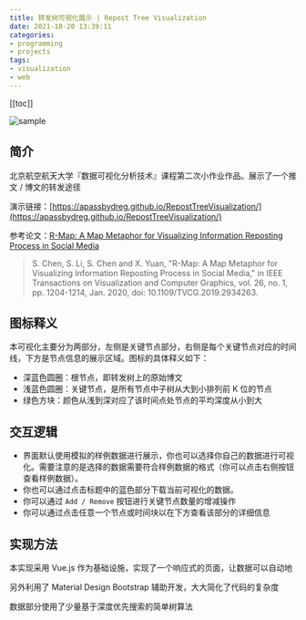 ```yaml
---
title: 转发树可视化展示 | Repost Tree Visualization
date: 2021-10-20 13:39:11
categories: 
- programming
- projects
tags: 
- visualization
- web
---
```


[[toc]]

![sample](sample.png)

## 简介

北京航空航天大学『数据可视化分析技术』课程第二次小作业作品。展示了一个推文 / 博文的转发途径

演示链接：[https://apassbydreg.github.io/RepostTreeVisualization/](https://apassbydreg.github.io/RepostTreeVisualization/)

参考论文：[R-Map: A Map Metaphor for Visualizing Information Reposting Process in Social Media](https://ieeexplore.ieee.org/document/8805419)

>S. Chen, S. Li, S. Chen and X. Yuan, "R-Map: A Map Metaphor for Visualizing Information Reposting Process in Social Media," in IEEE Transactions on Visualization and Computer Graphics, vol. 26, no. 1, pp. 1204-1214, Jan. 2020, doi: 10.1109/TVCG.2019.2934263.

## 图标释义

本可视化主要分为两部分，左侧是关键节点部分，右侧是每个关键节点对应的时间线，下方是节点信息的展示区域。图标的具体释义如下：

-   深蓝色圆圈：根节点，即转发树上的原始博文
-   浅蓝色圆圈：关键节点，是所有节点中子树从大到小排列前 K 位的节点
-   绿色方块：颜色从浅到深对应了该时间点处节点的平均深度从小到大

## 交互逻辑

- 界面默认使用模拟的样例数据进行展示，你也可以选择你自己的数据进行可视化。需要注意的是选择的数据需要符合样例数据的格式（你可以点击右侧按钮查看样例数据）。
- 你也可以通过点击标题中的蓝色部分下载当前可视化的数据。
- 你可以通过 `Add / Remove` 按钮进行关键节点数量的增减操作
- 你可以通过点击任意一个节点或时间块以在下方查看该部分的详细信息

## 实现方法

本实现采用 Vue.js 作为基础设施，实现了一个响应式的页面，让数据可以自动地

另外利用了 Material Design Bootstrap 辅助开发，大大简化了代码的复杂度

数据部分使用了少量基于深度优先搜索的简单树算法